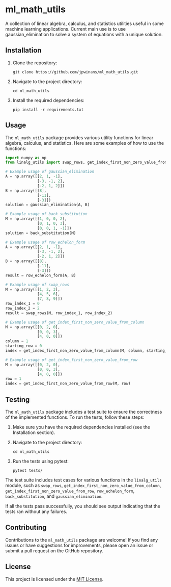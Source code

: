 # ml_math_utils
A collection of linear algebra, calculus, and statistics utilities useful in some machine learning applications. Current main use is to use gaussian_elimination to solve a system of equations with a unique solution.

## Installation

1. Clone the repository:
   ```
   git clone https://github.com/jpwinans/ml_math_utils.git
   ```

2. Navigate to the project directory:
   ```
   cd ml_math_utils
   ```

3. Install the required dependencies:
   ```
   pip install -r requirements.txt
   ```

## Usage

The `ml_math_utils` package provides various utility functions for linear algebra, calculus, and statistics. Here are some examples of how to use the functions:

```python
import numpy as np
from linalg_utils import swap_rows, get_index_first_non_zero_value_from_column, get_index_first_non_zero_value_from_row, row_echelon_form, back_substitution, gaussian_elimination

# Example usage of gaussian_elimination
A = np.array([[2, 1, -1],
              [-3, -1, 2],
              [-2, 1, 2]])
B = np.array([[8],
              [-11],
              [-3]])
solution = gaussian_elimination(A, B)

# Example usage of back_substitution
M = np.array([[1, 0, 0, 2],
              [0, 1, 0, 3],
              [0, 0, 1, -1]])
solution = back_substitution(M)

# Example usage of row_echelon_form
A = np.array([[2, 1, -1],
              [-3, -1, 2],
              [-2, 1, 2]])
B = np.array([[8],
              [-11],
              [-3]])
result = row_echelon_form(A, B)

# Example usage of swap_rows
M = np.array([[1, 2, 3],
              [4, 5, 6],
              [7, 8, 9]])
row_index_1 = 0
row_index_2 = 2
result = swap_rows(M, row_index_1, row_index_2)

# Example usage of get_index_first_non_zero_value_from_column
M = np.array([[0, 2, 0],
              [0, 0, 3],
              [4, 0, 0]])
column = 1
starting_row = 0
index = get_index_first_non_zero_value_from_column(M, column, starting_row)

# Example usage of get_index_first_non_zero_value_from_row
M = np.array([[0, 2, 0],
              [0, 0, 3],
              [4, 0, 0]])
row = 1
index = get_index_first_non_zero_value_from_row(M, row)
```

## Testing

The `ml_math_utils` package includes a test suite to ensure the correctness of the implemented functions. To run the tests, follow these steps:

1. Make sure you have the required dependencies installed (see the Installation section).

2. Navigate to the project directory:
   ```
   cd ml_math_utils
   ```

3. Run the tests using pytest:
   ```
   pytest tests/
   ```

The test suite includes test cases for various functions in the `linalg_utils` module, such as `swap_rows`, `get_index_first_non_zero_value_from_column`, `get_index_first_non_zero_value_from_row`, `row_echelon_form`, `back_substitution`, and `gaussian_elimination`.

If all the tests pass successfully, you should see output indicating that the tests ran without any failures.

## Contributing

Contributions to the `ml_math_utils` package are welcome! If you find any issues or have suggestions for improvements, please open an issue or submit a pull request on the GitHub repository.

## License

This project is licensed under the [MIT License](LICENSE).